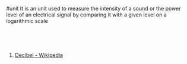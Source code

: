#unit 
It is an unit used to measure the intensity of a sound or the power level of an electrical signal by comparing it with a given level on a logarithmic scale

‍

‍

1. [Decibel - Wikipedia](https://en.wikipedia.org/wiki/Decibel)
